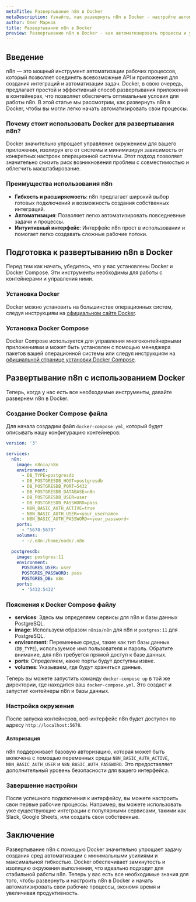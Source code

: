 ```yaml
---
metaTitle: Развертывание n8n в Docker
metaDescription: Узнайте, как развернуть n8n в Docker - настройте автоматизацию задач с помощью контейнеризации и создайте оптимальные условия для работы
author: Олег Марков
title: Развертывание n8n в Docker
preview: Развертывание n8n в Docker - как автоматизировать процессы и управлять задачами с помощью контейнеров. Узнайте все шаги для успешного запуска и настройки
---
```


## Введение

n8n — это мощный инструмент автоматизации рабочих процессов, который позволяет соединять всевозможные API и приложения для создания интеграций и автоматизации задач. Docker, в свою очередь, предлагает простой и эффективный способ развертывания приложений в контейнерах, что позволяет обеспечить оптимальные условия для работы n8n. В этой статье мы рассмотрим, как развернуть n8n в Docker, чтобы вы могли легко начать автоматизировать свои процессы.

### Почему стоит использовать Docker для развертывания n8n?

Docker значительно упрощает управление окружением для вашего приложения, изолируя его от системы и минимизируя зависимость от конкретных настроек операционной системы. Этот подход позволяет значительно снизить риск возникновения проблем с совместимостью и облегчить масштабирование.

### Преимущества использования n8n

- **Гибкость и расширяемость**: n8n предлагает широкий выбор готовых подключений и возможность создания собственных интеграций.
- **Автоматизация**: Позволяет легко автоматизировать повседневные задачи и процессы.
- **Интуитивный интерфейс**: Интерфейс n8n прост в использовании и помогает легко создавать сложные рабочие потоки.

## Подготовка к развертыванию n8n в Docker

Перед тем как начать, убедитесь, что у вас установлены Docker и Docker Compose. Эти инструменты необходимы для работы с контейнерами и управления ними.

### Установка Docker

Docker можно установить на большинстве операционных систем, следуя инструкциям на [официальном сайте Docker](https://docs.docker.com/get-docker/).

### Установка Docker Compose

Docker Compose используется для управления многоконтейнерными приложениями и может быть установлен с помощью менеджера пакетов вашей операционной системы или следуя инструкциям на [официальной странице установки Docker Compose](https://docs.docker.com/compose/install/).

## Развертывание n8n с использованием Docker

Теперь, когда у нас есть все необходимые инструменты, давайте развернем n8n в Docker.

### Создание Docker Compose файла

Для начала создадим файл `docker-compose.yml`, который будет описывать нашу конфигурацию контейнеров:

```yaml
version: '3'

services:
  n8n:
    image: n8nio/n8n
    environment:
      - DB_TYPE=postgresdb
      - DB_POSTGRESDB_HOST=postgresdb
      - DB_POSTGRESDB_PORT=5432
      - DB_POSTGRESDB_DATABASE=n8n
      - DB_POSTGRESDB_USER=user
      - DB_POSTGRESDB_PASSWORD=pass
      - N8N_BASIC_AUTH_ACTIVE=true
      - N8N_BASIC_AUTH_USER=<your_username>
      - N8N_BASIC_AUTH_PASSWORD=<your_password>
    ports:
      - "5678:5678"
    volumes:
      - ~/.n8n:/home/node/.n8n

  postgresdb:
    image: postgres:11
    environment:
      POSTGRES_USER: user
      POSTGRES_PASSWORD: pass
      POSTGRES_DB: n8n
    ports:
      - '5432:5432'
```

### Пояснения к Docker Compose файлу

- **services**: Здесь мы определяем сервисы для n8n и базы данных PostgreSQL.
- **image**: Используем образом `n8nio/n8n` для n8n и `postgres:11` для PostgreSQL.
- **environment**: Переменные среды, такие как тип базы данных (`DB_TYPE`), используемое имя пользователя и пароль. Обратите внимание, для n8n требуется прямой доступ к базе данных.
- **ports**: Определяем, какие порты будут доступны извне.
- **volumes**: Указываем, где будут храниться данные.

Теперь вы можете запустить команду `docker-compose up` в той же директории, где находится ваш `docker-compose.yml`. Это создаст и запустит контейнеры n8n и базы данных.

### Настройка окружения

После запуска контейнеров, веб-интерфейс n8n будет доступен по адресу `http://localhost:5678`.

#### Авторизация

n8n поддерживает базовую авторизацию, которая может быть включена с помощью переменных среды `N8N_BASIC_AUTH_ACTIVE`, `N8N_BASIC_AUTH_USER` и `N8N_BASIC_AUTH_PASSWORD`. Это предоставляет дополнительный уровень безопасности для вашего интерфейса.

### Завершение настройки

После успешного подключения к интерфейсу, вы можете настроить свои первые рабочие процессы. Например, вы можете использовать уже существующие интеграции с популярными сервисами, такими как Slack, Google Sheets, или создать свои собственные.

## Заключение

Развертывание n8n с помощью Docker значительно упрощает задачу создания сред автоматизации с минимальными усилиями и максимальной гибкостью. Docker обеспечивает замкнутость и изоляцию окружения выполнения, что идеально подходит для стабильной работы n8n. Теперь у вас есть все необходимые знания для того, чтобы развернуть и настроить n8n в Docker и начать автоматизировать свои рабочие процессы, экономя время и увеличивая продуктивность.